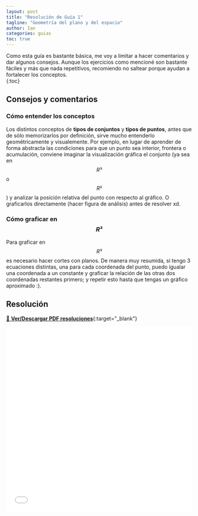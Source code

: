 ```yaml
---
layout: post
title: "Resolución de Guía 1"
tagline: "Geometría del plano y del espacio"
author: Ian
categories: guias
toc: true
---
```




Como esta guía es bastante básica, me voy a limitar a hacer comentarios y dar algunos consejos.
Aunque los ejercicios como mencioné son bastante fáciles y más que nada repetitivos, recomiendo no saltear porque ayudan a fortalecer los conceptos.  
{:toc}

## Consejos y comentarios
### Cómo entender los conceptos
Los distintos conceptos de **tipos de conjuntos** y **tipos de puntos**, antes que de sólo memorizarlos por definición, sirve mucho entenderlo geométricamente y visualemente. Por ejemplo, en lugar de aprender de forma abstracta las condiciones para que un punto sea interior, frontera o acumulación, conviene imaginar la visualización gráfica el conjunto (ya sea en $$R³$$ o $$R²$$) y analizar la posición relativa del punto con respecto al gráfico. O graficarlos directamente (hacer figura de análisis) antes de resolver xd. 

### Cómo graficar en $$R³$$
Para graficar en $$R³$$ es necesario hacer cortes con planos. De manera muy resumida, si tengo 3 ecuaciones distintas, una para cada coordenada del punto, puedo igualar una coordenada a un constante y graficar la relación de las otras dos coordenadas restantes primero; y repetir esto hasta que tengas un gráfico aproximado :).


## Resolución
[📄 **Ver/Descargar PDF resoluciones**](/docs/resoluciones/Resolucion_Guia1.pdf){:target="_blank"}
<div class="pdf-container">
  <embed 
    src="../../../../docs/resoluciones/Resolucion_Guia1.pdf#toolbar=0&view=FitH" 
    type="application/pdf" 
    width="100%" 
    height="500px"
  >
</div>

